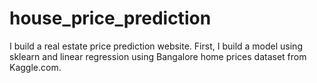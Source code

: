 # house_price_prediction
I build a real estate price prediction website. First, I build a model using sklearn and linear regression using Bangalore home prices dataset from Kaggle.com.
